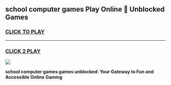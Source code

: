 
## school computer games Play Online 👋 Unblocked Games
<h3>
<a href="https://news.freeplayer.one?title=school_computer_games&ref=17GH">CLICK TO PLAY</a></h3>
<hr>

<h3>
<a href="https://news.freeplayer.one?title=school_computer_games&ref=17GH">CLICK 2 PLAY</a>
  
</h3>

<a href="https://news.freeplayer.one?title=school_computer_games&ref=17GH/"><img src="https://clearcache.store/games.png"></a>


**school computer games games unblocked: Your Gateway to Fun and Accessible Online Gaming**
